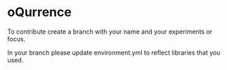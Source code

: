 # oQurrence

To contribute create a branch with your name and your experiments or focus.

In your branch please update environment.yml to reflect libraries that you used.
